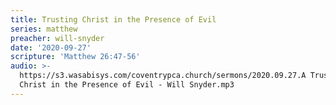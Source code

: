 ```yaml
---
title: Trusting Christ in the Presence of Evil
series: matthew
preacher: will-snyder
date: '2020-09-27'
scripture: 'Matthew 26:47-56'
audio: >-
  https://s3.wasabisys.com/coventrypca.church/sermons/2020.09.27.A Trusting
  Christ in the Presence of Evil - Will Snyder.mp3
---
```

